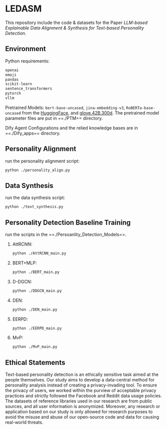 # LEDASM

This repository include the code & datasets for the Paper *LLM-based Explainable Data Alignment & Synthesis for Text-based Personality Detection*.

## Environment

Python requirements:

```python
openai
emoji
pandas
scikit-learn
sentence_transformers
pytorch
vllm
```

Pretrained Models: `bert-base-uncased`, `jina-embedding-v3`, `RoBERTa-base-uncased` from the [HuggingFace](https://huggingface.co), and [glove.42B.300d](https://nlp.stanford.edu/projects/glove/). The pretrained model parameter files are put in ==./PTM== directory.

Dify Agent Configurations and the relied knowledge bases are in ==./Dify_apps== directory.

## Personality Alignment

run the personality alignment script:

```bash
python ./personality_align.py
```

## Data Synthesis

run the data synthesis script:

```bash
python ./text_synthesis.py
```

## Personality Detection Baseline Training

run the scripts in the ==./Persoanlity_Detection_Models==.

1. AttRCNN: 

   ```bash
   python ./AttRCNN_main.py
   ```

2. BERT+MLP:

   ```bash
   python ./BERT_main.py
   ```

3. D-DGCN:

   ```bash
   python ./DDGCN_main.py
   ```

4. DEN:

   ```bash
   python ./DEN_main.py
   ```

5. EERPD:

   ```bash
   python ./EERPD_main.py
   ```

6. MvP:

   ```bash
   python ./MvP_main.py
   ```

## Ethical Statements

Text-based personality detection is an ethically sensitive task aimed at the people themselves. Our study aims to develop a data-central method for personality analysis instead of creating a privacy-invading tool. To ensure the privacy of users, we worked within the purview of acceptable privacy practices and strictly followed the Facebook and Reddit data usage policies. The datasets of reference libraries used in our research are from public sources, and all user information is anonymized. Moreover, any research or application based on our study is only allowed for research purposes to avoid the misuse and abuse of our open-source code and data for causing real-world threats.
